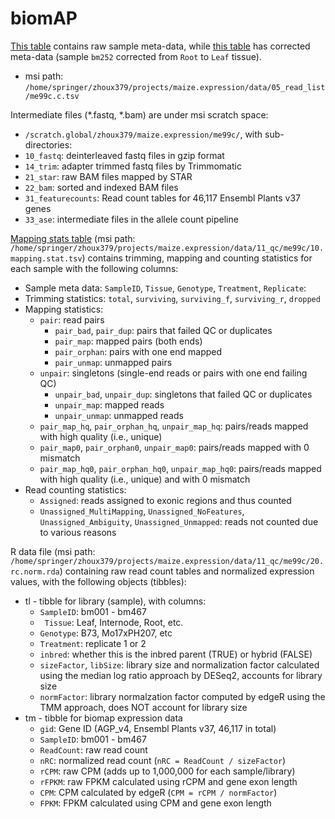 # biomAP

[This table](/data/05_read_list/me99c.tsv) contains raw sample meta-data, while [this table](/data/05_read_list/me99c.c.tsv) has corrected meta-data (sample `bm252` corrected from `Root` to `Leaf` tissue).
  - msi path: `/home/springer/zhoux379/projects/maize.expression/data/05_read_list/me99c.c.tsv`

Intermediate files (\*.fastq, \*.bam) are under msi scratch space:
  - `/scratch.global/zhoux379/maize.expression/me99c/`, with sub-directories:
  - `10_fastq`: deinterleaved fastq files in gzip format
  - `14_trim`: adapter trimmed fastq files by Trimmomatic
  - `21_star`: raw BAM files mapped by STAR
  - `22_bam`: sorted and indexed BAM files
  - `31_featurecounts`: Read count tables for 46,117 Ensembl Plants v37 genes
  - `33_ase`: intermediate files in the allele count pipeline

[Mapping stats table](/data/11_qc/me99c/10.mapping.stat.tsv) (msi path: `/home/springer/zhoux379/projects/maize.expression/data/11_qc/me99c/10.mapping.stat.tsv`) contains trimming, mapping and counting statistics for each sample with the following columns:
  - Sample meta data: `SampleID`, `Tissue`, `Genotype`, `Treatment`, `Replicate`: 
  - Trimming statistics: `total`, `surviving`, `surviving_f`, `surviving_r`, `dropped`
  - Mapping statistics:
    - `pair`: read pairs
      - `pair_bad`, `pair_dup`: pairs that failed QC or duplicates
      - `pair_map`: mapped pairs (both ends)
      - `pair_orphan`: pairs with one end mapped
      - `pair_unmap`: unmapped pairs
    - `unpair`: singletons (single-end reads or pairs with one end failing QC)
      - `unpair_bad`, `unpair_dup`: singletons that failed QC or duplicates
      - `unpair_map`: mapped reads
      - `unpair_unmap`: unmapped reads
    - `pair_map_hq`, `pair_orphan_hq`, `unpair_map_hq`: pairs/reads mapped with high quality (i.e., unique)
    - `pair_map0`, `pair_orphan0`, `unpair_map0`: pairs/reads mapped with 0 mismatch
    - `pair_map_hq0`, `pair_orphan_hq0`, `unpair_map_hq0`: pairs/reads mapped with high quality (i.e., unique) and with 0 mismatch
  - Read counting statistics:
    - `Assigned`: reads assigned to exonic regions and thus counted
    - `Unassigned_MultiMapping`, `Unassigned_NoFeatures`, `Unassigned_Ambiguity`, `Unassigned_Unmapped`: reads not counted due to various reasons
    
R data file (msi path: `/home/springer/zhoux379/projects/maize.expression/data/11_qc/me99c/20.rc.norm.rda`) containing raw read count tables and normalized expression values, with the following objects (tibbles):
* tl - tibble for library (sample), with columns:
  * `SampleID`: bm001 - bm467
  * ` Tissue`: Leaf, Internode, Root, etc.
  * `Genotype`: B73, Mo17xPH207, etc
  * `Treatment`: replicate 1 or 2
  * `inbred`: whether this is the inbred parent (TRUE) or hybrid (FALSE)
  * `sizeFactor`, `libSize`: library size and normalization factor calculated using the median log ratio approach by DESeq2, accounts for library size
  * `normFactor`: library normalzation factor computed by edgeR using the TMM approach, does NOT account for library size
* tm - tibble for biomap expression data
  * `gid`: Gene ID (AGP_v4, Ensembl Plants v37, 46,117 in total)
  * `SampleID`: bm001 - bm467
  * `ReadCount`: raw read count
  * `nRC`: normalized read count (`nRC = ReadCount / sizeFactor`)
  * `rCPM`: raw CPM (adds up to 1,000,000 for each sample/library)
  * `rFPKM`: raw FPKM calculated using rCPM and gene exon length
  * `CPM`: CPM calculated by edgeR (`CPM = rCPM / normFactor`)
  * `FPKM`: FPKM calculated using CPM and gene exon length


